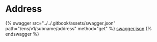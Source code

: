 # Address

{% swagger src="../../.gitbook/assets/swagger.json" path="/ens/v1/subname/address" method="get" %}
[swagger.json](../../.gitbook/assets/swagger.json)
{% endswagger %}

